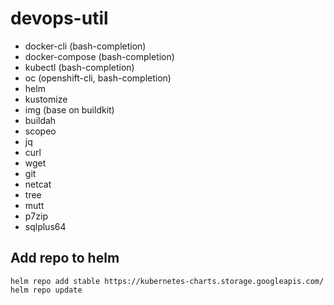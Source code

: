 # devops-util

<ul>
<li>docker-cli (bash-completion)</li>
<li>docker-compose (bash-completion)</li>
<li>kubectl (bash-completion)</li>
<li>oc (openshift-cli, bash-completion)</li>
<li>helm</li>
<li>kustomize</li>
<li>img (base on buildkit)</li>
<li>buildah</li>
<li>scopeo</li>
<li>jq</li>
<li>curl</li>
<li>wget</li>
<li>git</li>
<li>netcat</li>
<li>tree</li>
<li>mutt</li>
<li>p7zip</li>
<li>sqlplus64</li>
</ul>

## Add repo to helm

```
helm repo add stable https://kubernetes-charts.storage.googleapis.com/
helm repo update
```
